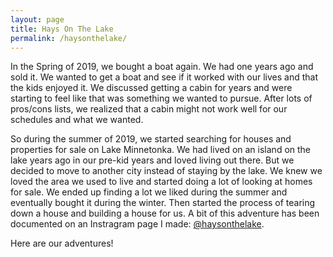 ```yaml
---
layout: page
title: Hays On The Lake
permalink: /haysonthelake/
---
```

In the Spring of 2019, we bought a boat again. We had one years ago and sold it. We wanted to get a boat and see if it worked with our lives and that the kids enjoyed it. We discussed getting a cabin for years and were starting to feel like that was something we wanted to pursue. After lots of pros/cons lists, we realized that a cabin might not work well for our schedules and what we wanted.

So during the summer of 2019, we started searching for houses and properties for sale on Lake Minnetonka. We had lived on an island on the lake years ago in our pre-kid years and loved living out there. But we decided to move to another city instead of staying by the lake. We knew we loved the area we used to live and started doing a lot of looking at homes for sale. We ended up finding a lot we liked during the summer and eventually bought it during the winter. Then started the process of tearing down a house and building a house for us. A bit of this adventure has been documented on an Instragram page I made: [@haysonthelake](http://instagram.com/haysonthelake).

Here are our adventures! 


